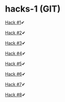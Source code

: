 # hacks-1 (GIT)
[Hack #1](https://github.com/jmbarreto25/git_h_1)✔
<br><br>
[Hack #2](https://github.com/jmbarreto25/git_h_2)✔
<br><br>
[Hack #3](https://github.com/jmbarreto25/git_h_3)✔
<br><br>
[Hack #4](https://github.com/jmbarreto25/git_h_4)✔
<br><br>
[Hack #5](https://github.com/jmbarreto25/git_h_5)✔
<br><br>
[Hack #6](https://github.com/jmbarreto25/git_h_6)✔
<br><br>
[Hack #7](https://github.com/jmbarreto25/git_h_7)✔
<br><br>
[Hack #8](https://github.com/jmbarreto25/git_h_8)✔
